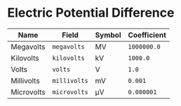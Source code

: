 # Electric Potential Difference

| Name       | Field        | Symbol | Coefficient |
| ---------- | ------------ | ------ | ----------- |
| Megavolts  | `megavolts`  | MV     | `1000000.0` |
| Kilovolts  | `kilovolts`  | kV     | `1000.0`    |
| Volts      | `volts`      | V      | `1.0`       |
| Millivolts | `millivolts` | mV     | `0.001`     |
| Microvolts | `microvolts` | µV     | `0.000001`  |
